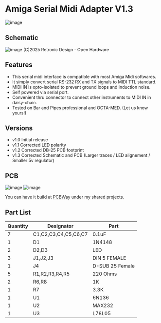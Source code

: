 # Amiga Serial Midi Adapter V1.3
![image](https://github.com/user-attachments/assets/76b89823-1769-4808-a696-94092413ad71)

## Schematic
![image](https://github.com/user-attachments/assets/0bac3334-f0eb-40da-9841-3a9a870de065)
(C)2025 Retronic Design - Open Hardware

## Features
- This serial midi interface is compatible with most Amiga Midi softwares.
- It simply convert serial RS-232 RX and TX signals to MIDI TTL standard.
- MIDI IN is opto-isolated to prevent ground loops and induction noise.
- Self powered via serial port.
- Convenient thru connector to connect other instruments to MIDI IN in daisy-chain.
- Tested on Bar and Pipes professional and OCTA-MED. (Let us know yours!)

## Versions
- v1.0 Initial release
- v1.1 Corrected LED polarity
- v1.2 Corrected DB-25 PCB footprint
- v1.3 Corrected Schematic and PCB (Larger traces / LED alignement / Smaller 5v regulator)

## PCB
![image](https://github.com/user-attachments/assets/fb43279b-a8b8-41ff-9f54-d08eeab8dc82)
![image](https://github.com/user-attachments/assets/8fc69eff-0014-424f-9058-c4c60ae00185)

You can have it build at [PCBWay](https://pcbway.com/g/J4X1Dw) under my shared projects.

## Part List

| Quantity | Designator | Part |
| --- | --- | --- |
| 7 |	C1,C2,C3,C4,C5,C6,C7|	0.1uF |
| 1 |	D1 | 1N4148 |
| 2 |	D2,D3 | LED |
| 3 |	J1,J2,J3 | DIN 5 FEMALE |
| 1 |	J4 | D-SUB 25 Female |
| 5 |	R1,R2,R3,R4,R5 | 220 Ohms |
| 2 |	R6,R8 | 1K |
| 1 |	R7 | 3.3K |
| 1 |	U1 | 6N136 |
| 1 |	U2 | MAX232 |
| 1 |	U3 | L78L05 |
